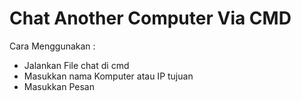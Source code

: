 # Chat Another Computer Via CMD

Cara Menggunakan :
* Jalankan File chat di cmd
* Masukkan nama Komputer atau IP tujuan
* Masukkan Pesan
